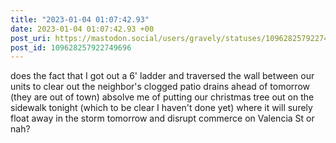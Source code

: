 ```yaml
---
title: "2023-01-04 01:07:42.93"
date: 2023-01-04 01:07:42.93 +00
post_uri: https://mastodon.social/users/gravely/statuses/109628257922749696
post_id: 109628257922749696
---
```

does the fact that I got out a 6' ladder and traversed the wall between our units to clear out the neighbor's clogged patio drains ahead of tomorrow (they are out of town) absolve me of putting our christmas tree out on the sidewalk tonight (which to be clear I haven't done yet) where it will surely float away in the storm tomorrow and disrupt commerce on Valencia St or nah?


